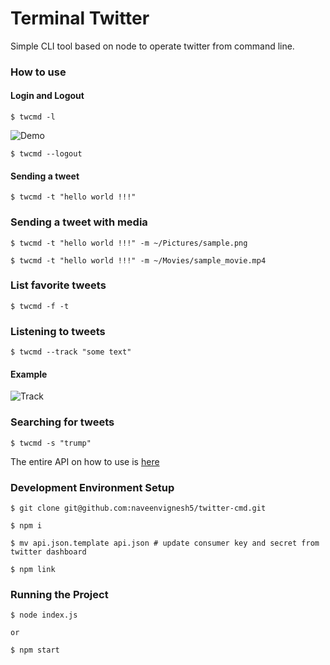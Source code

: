 # **Terminal Twitter**

Simple CLI tool based on node to operate twitter from command line.

### **How to use**

#### Login and Logout

```shell
$ twcmd -l
```

![Demo](https://raw.githubusercontent.com/naveenvignesh5/twitter-cmd/master/assets/auth.gif)

```shell
$ twcmd --logout
```

#### Sending a tweet

```shell
$ twcmd -t "hello world !!!"
```

### Sending a tweet with media

```shell
$ twcmd -t "hello world !!!" -m ~/Pictures/sample.png

$ twcmd -t "hello world !!!" -m ~/Movies/sample_movie.mp4
```

### List favorite tweets

```shell
$ twcmd -f -t
```

### Listening to tweets

```shell
$ twcmd --track "some text"
```

#### Example 
![Track](https://raw.githubusercontent.com/naveenvignesh5/twitter-cmd/master/assets/track.gif)

### Searching for tweets

```shell
$ twcmd -s "trump"
```

The entire API on how to use is [here](API.md)

### **Development Environment Setup**

```shell
$ git clone git@github.com:naveenvignesh5/twitter-cmd.git

$ npm i

$ mv api.json.template api.json # update consumer key and secret from twitter dashboard

$ npm link
```

### **Running the Project**

```shell
$ node index.js

or

$ npm start
```
